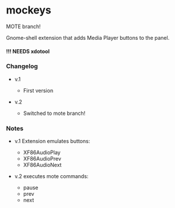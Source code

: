 # mockeys

MOTE branch!

Gnome-shell extension that adds Media Player buttons to the panel.

#### !!! NEEDS xdotool

### Changelog

* v.1
  - First version

* v.2
  - Switched to mote branch!

### Notes

* v.1 Extension emulates buttons:
  - XF86AudioPlay
  - XF86AudioPrev
  - XF86AudioNext

* v.2 executes mote commands:
  - pause
  - prev
  - next
